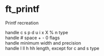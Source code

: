 # ft_printf
Printf recreation

handle c s p d u i x X % n type  
handle # space + - 0 flags  
handle minimum width and precision  
handle l ll h hh length, except for c and s type
